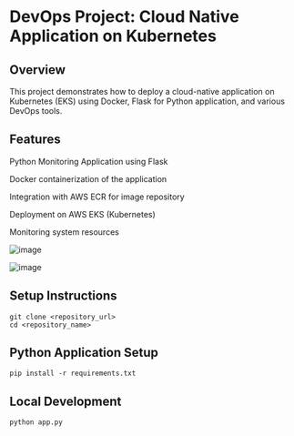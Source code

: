# DevOps Project: Cloud Native Application on Kubernetes

## Overview

This project demonstrates how to deploy a cloud-native application on Kubernetes (EKS) using Docker, Flask for Python application, and various DevOps tools.


## Features

Python Monitoring Application using Flask

Docker containerization of the application

Integration with AWS ECR for image repository

Deployment on AWS EKS (Kubernetes)

Monitoring system resources

![image](https://github.com/Dharanidharan01/Cloud-Native-app-to-monitor-system-resources/assets/110535314/0a691e1c-3ee4-4b57-b99f-66cb88e9cca9)

![image](https://github.com/Dharanidharan01/Cloud-Native-app-to-monitor-system-resources/assets/110535314/5bf95f89-80e7-4f93-934f-c7dce2ee5427)


## Setup Instructions

```
git clone <repository_url>
cd <repository_name>
```

## Python Application Setup

```
pip install -r requirements.txt
```

## Local Development

```
python app.py
```

